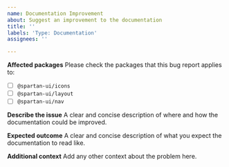 ```yaml
---
name: Documentation Improvement
about: Suggest an improvement to the documentation
title: ''
labels: 'Type: Documentation'
assignees: ''

---
```


**Affected packages**
Please check the packages that this bug report applies to:

- [ ] `@spartan-ui/icons`
- [ ] `@spartan-ui/layout`
- [ ] `@spartan-ui/nav`

**Describe the issue**
A clear and concise description of where and how the documentation
could be improved.

**Expected outcome**
A clear and concise description of what you expect the
documentation to read like.

**Additional context**
Add any other context about the problem here.
